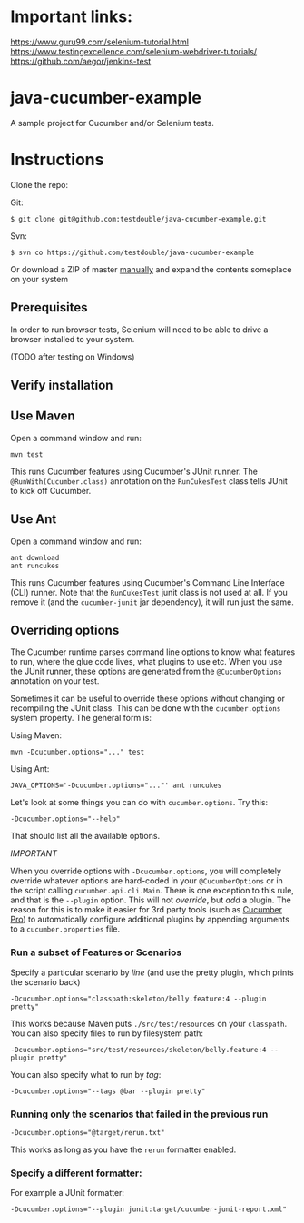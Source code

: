 # Important links:
https://www.guru99.com/selenium-tutorial.html
https://www.testingexcellence.com/selenium-webdriver-tutorials/
https://github.com/aegor/jenkins-test


# java-cucumber-example

A sample project for Cucumber and/or Selenium tests.

# Instructions

Clone the repo:

Git:
```
$ git clone git@github.com:testdouble/java-cucumber-example.git
```

Svn:
```
$ svn co https://github.com/testdouble/java-cucumber-example
```

Or download a ZIP of master [manually](https://github.com/testdouble/java-cucumber-example/archive/master.zip) and expand the contents someplace on your system

## Prerequisites

In order to run browser tests, Selenium will need to be able to drive a browser
installed to your system.

(TODO after testing on Windows)

## Verify installation

## Use Maven

Open a command window and run:

    mvn test

This runs Cucumber features using Cucumber's JUnit runner. The `@RunWith(Cucumber.class)` annotation on the `RunCukesTest`
class tells JUnit to kick off Cucumber.

## Use Ant

Open a command window and run:

    ant download
    ant runcukes

This runs Cucumber features using Cucumber's Command Line Interface (CLI) runner. Note that the `RunCukesTest` junit class is not used at all.
If you remove it (and the `cucumber-junit` jar dependency), it will run just the same.

## Overriding options

The Cucumber runtime parses command line options to know what features to run, where the glue code lives, what plugins to use etc.
When you use the JUnit runner, these options are generated from the `@CucumberOptions` annotation on your test.

Sometimes it can be useful to override these options without changing or recompiling the JUnit class. This can be done with the
`cucumber.options` system property. The general form is:

Using Maven:

    mvn -Dcucumber.options="..." test

Using Ant:

    JAVA_OPTIONS='-Dcucumber.options="..."' ant runcukes

Let's look at some things you can do with `cucumber.options`. Try this:

    -Dcucumber.options="--help"

That should list all the available options.

*IMPORTANT*

When you override options with `-Dcucumber.options`, you will completely override whatever options are hard-coded in
your `@CucumberOptions` or in the script calling `cucumber.api.cli.Main`. There is one exception to this rule, and that
is the `--plugin` option. This will not _override_, but _add_ a plugin. The reason for this is to make it easier
for 3rd party tools (such as [Cucumber Pro](https://cucumber.pro/)) to automatically configure additional plugins by appending arguments to a `cucumber.properties`
file.

### Run a subset of Features or Scenarios

Specify a particular scenario by *line* (and use the pretty plugin, which prints the scenario back)

    -Dcucumber.options="classpath:skeleton/belly.feature:4 --plugin pretty"

This works because Maven puts `./src/test/resources` on your `classpath`.
You can also specify files to run by filesystem path:

    -Dcucumber.options="src/test/resources/skeleton/belly.feature:4 --plugin pretty"

You can also specify what to run by *tag*:

    -Dcucumber.options="--tags @bar --plugin pretty"

### Running only the scenarios that failed in the previous run

    -Dcucumber.options="@target/rerun.txt"

This works as long as you have the `rerun` formatter enabled.

### Specify a different formatter:

For example a JUnit formatter:

    -Dcucumber.options="--plugin junit:target/cucumber-junit-report.xml"

